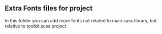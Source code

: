 ## Extra Fonts files for project

In this folder you can add more fonts not related to main sass library, but relative to toolkit.scss project.
